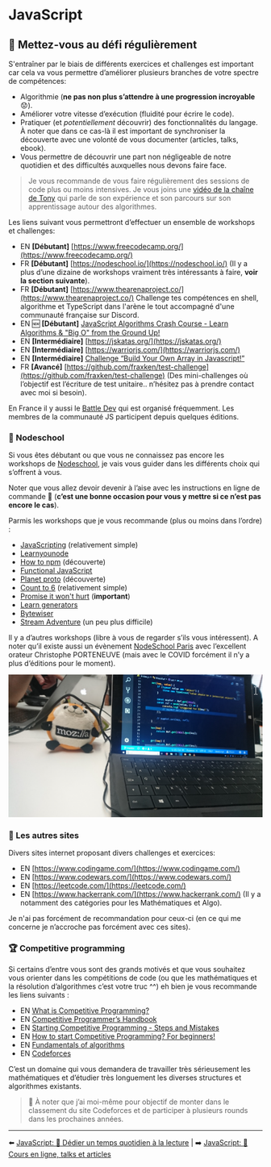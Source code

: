 # JavaScript

## 💪 Mettez-vous au défi régulièrement

S'entraîner par le biais de différents exercices et challenges est important car cela va vous permettre d’améliorer plusieurs branches de votre spectre de compétences:

- Algorithmie (**ne pas non plus s’attendre à une progression incroyable** 😟).
- Améliorer votre vitesse d’exécution (fluidité pour écrire le code).
- Pratiquer (et *potentiellement* découvrir) des fonctionnalités du langage. À noter que dans ce cas-là il est important de synchroniser la découverte avec une volonté de vous documenter (articles, talks, ebook).
- Vous permettre de découvrir une part non négligeable de notre quotidien et des difficultés auxquelles nous devons faire face.

> Je vous recommande de vous faire régulièrement des sessions de code plus ou moins intensives. Je vous joins une [vidéo de la chaîne de Tony](https://www.youtube.com/watch?v=8eBSC9o8fe8) qui parle de son expérience et son parcours sur son apprentissage autour des algorithmes.

Les liens suivant vous permettront d’effectuer un ensemble de workshops et challenges:
- EN **[Débutant]** [https://www.freecodecamp.org/](https://www.freecodecamp.org/)
- FR **[Débutant]** [https://nodeschool.io/](https://nodeschool.io/) (Il y a plus d’une dizaine de workshops vraiment très intéressants à faire, **voir la section suivante**).
- FR **[Débutant]** [https://www.thearenaproject.co/](https://www.thearenaproject.co/) Challenge tes compétences en shell, algorithme et TypeScript dans l'arène le tout accompagné d'une communauté française sur Discord.
- EN 🆕 **[Débutant]** [JavaScript Algorithms Crash Course - Learn Algorithms & "Big O" from the Ground Up!](https://www.youtube.com/watch?v=JgWm6sQwS_I)
- EN **[Intermédiaire]** [https://jskatas.org/](https://jskatas.org/)
- EN **[Intermédiaire]** [https://warriorjs.com/](https://warriorjs.com/)
- EN **[Intermédiaire]** [Challenge “Build Your Own Array in Javascript!”](https://github.com/waterlink/Challenge-Build-Your-Own-Array-In-Js)
- FR **[Avancé]** [https://github.com/fraxken/test-challenge](https://github.com/fraxken/test-challenge) (Des mini-challenges où l’objectif est l’écriture de test unitaire.. n’hésitez pas à prendre contact avec moi si besoin).

En France il y aussi le [Battle Dev](https://battledev.blogdumoderateur.com/) qui est organisé fréquemment. Les membres de la communauté JS participent depuis quelques éditions.

### 🏫 Nodeschool
Si vous êtes débutant ou que vous ne connaissez pas encore les workshops de [Nodeschool](https://nodeschool.io/), je vais vous guider dans les différents choix qui s’offrent à vous.

Noter que vous allez devoir devenir à l’aise avec les instructions en ligne de commande 😬 (**c’est une bonne occasion pour vous y mettre si ce n’est pas encore le cas**).

Parmis les workshops que je vous recommande (plus ou moins dans l’ordre) :
- [JavaScripting](https://www.github.com/sethvincent/javascripting) (relativement simple)
- [Learnyounode](https://github.com/workshopper/learnyounode)
- [How to npm](https://github.com/workshopper/how-to-npm) (découverte)
- [Functional JavaScript](https://github.com/timoxley/functional-javascript-workshop)
- [Planet proto](https://github.com/sporto/planetproto) (découverte)
- [Count to 6](https://github.com/domenic/count-to-6) (relativement simple)
- [Promise it won't hurt](https://github.com/stevekane/promise-it-wont-hurt) (**important**)
- [Learn generators](https://github.com/isRuslan/learn-generators)
- [Bytewiser](https://github.com/maxogden/bytewiser)
- [Stream Adventure](https://www.github.com/substack/stream-adventure) (un peu plus difficile)

Il y a d’autres workshops (libre à vous de regarder s’ils vous intéressent). A noter qu’il existe aussi un évènement [NodeSchool Paris](https://www.meetup.com/fr-FR/NodeSchool-Paris/) avec l’excellent orateur Christophe PORTENEUVE (mais avec le COVID forcément il n’y a plus d’éditions pour le moment).

<img src="../../../assets/javascript/pc.png">

### 🔎 Les autres sites

Divers sites internet proposant divers challenges et exercices:

- EN  [https://www.codingame.com/](https://www.codingame.com/)
- EN  [https://www.codewars.com/](https://www.codewars.com/)
- EN  [https://leetcode.com/](https://leetcode.com/)
- EN  [https://www.hackerrank.com/](https://www.hackerrank.com/) (Il y a notamment des catégories pour les Mathématiques et Algo).

Je n'ai pas forcément de recommandation pour ceux-ci (en ce qui me concerne je n’accroche pas forcément avec ces sites).

### 🏆 Competitive programming

Si certains d’entre vous sont des grands motivés et que vous souhaitez vous orienter dans les compétitions de code (ou que les mathématiques et la résolution d’algorithmes c’est votre truc ^^) eh bien je vous recommande les liens suivants :

- EN  [What is Competitive Programming?](https://www.youtube.com/watch?v=ueNT-w7Oluw)
- EN  [Competitive Programmer’s Handbook](https://cses.fi/book/book.pdf)
- EN  [Starting Competitive Programming - Steps and Mistakes](https://www.youtube.com/watch?v=bVKHRtafgPc)
- EN  [How to start Competitive Programming? For beginners!](https://www.youtube.com/watch?v=xAeiXy8-9Y8)
- EN  [Fundamentals of algorithms](https://www.geeksforgeeks.org/fundamentals-of-algorithms/)
- EN  [Codeforces](https://codeforces.com/)

C’est un domaine qui vous demandera de travailler très sérieusement les mathématiques et d’étudier très longuement les diverses structures et algorithmes existants.

> 👀 À noter que j’ai moi-même pour objectif de monter dans le classement du site Codeforces et de participer à plusieurs rounds dans les prochaines années.

---

⬅️ [JavaScript: 📕 Dédier un temps quotidien à la lecture](./2-lecture.md) |
➡️ [JavaScript: 🌌 Cours en ligne, talks et articles](./4-online-courses-talks-articles.md)
